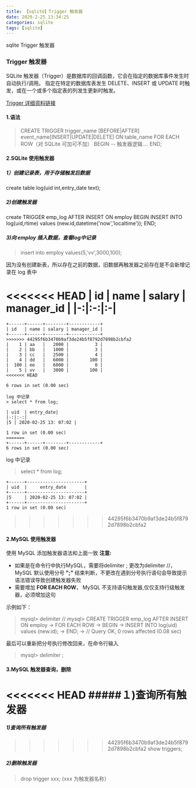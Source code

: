 ```yaml
---
title: 【sqlite】Trigger 触发器
date: 2020-2-25 13:34:25
categories: sqlite
tags: [sqlite]
---
```


sqlite Trigger 触发器

### Trigger 触发器

SQLite 触发器（Trigger）是数据库的回调函数，它会在指定的数据库事件发生时自动执行/调用。
指定在特定的数据库表发生 DELETE、INSERT 或 UPDATE 时触发，或在一个或多个指定表的列发生更新时触发。

[Trigger 详细资料链接](https://www.runoob.com/sqlite/sqlite-trigger.html)

#### 1.语法
> CREATE  TRIGGER trigger_name [BEFORE|AFTER] event_name[INSERT|UPDATE|DELETE] ON table_name
FOR EACH ROW（对 SQLite 可加可不加）
BEGIN
 -- 触发器逻辑....
END;

#### 2.SQLite 使用触发器
##### 1）创建记录表，用于存储触发后数据
create table log(uid int,entry_date text);

##### 2)创建触发器
create TRIGGER emp_log AFTER INSERT ON employ
BEGIN
INSERT INTO log(uid,rtime) values (new.id,datetime('now','localtime'));
END;

##### 3)向 employ 插入数据，查看log中记录
> insert into employ values(5,'vv',3000,100);

因为没有创建新表，所以存在之前的数据，旧数据再触发器之前存在是不会新增记录在 log 表中

<<<<<<< HEAD
| id   | name | salary | manager_id |
|-:|:-:|:-|
=======
```
+------+------+--------+------------+
| id   | name | salary | manager_id |
+------+------+--------+------------+
>>>>>>> 44295f6b3470b9af3de24b5f8792d7898b2cbfa2
|    1 | aa   |   2000 |          3 |
|    2 | bb   |   1000 |          3 |
|    3 | cc   |   2500 |          4 |
|    4 | dd   |   6000 |        100 |
|  100 | ee   |   6000 |          0 |
|    5 | vv   |   3000 |        100 |
<<<<<<< HEAD

6 rows in set (0.00 sec)

log 中记录
> select * from log;

| uid  | entry_date|
|-:|:-:|
|5 | 2020-02-25 13: 07:02 |

1 row in set (0.00 sec)
=======
+------+------+--------+------------+
6 rows in set (0.00 sec)
```

log 中记录
> select * from log;
```
+------+----------------------+
| uid  |     entry_date       |
+------+----------------------+
|5     | 2020-02-25 13: 07:02 |
+------+----------------------+
1 row in set (0.00 sec)
```
>>>>>>> 44295f6b3470b9af3de24b5f8792d7898b2cbfa2

#### 2.MySQL 使用触发器
使用 MySQL 添加触发器语法和上面一致
**注意:**
* 如果是在命令行中执行MySQL，需要将delimiter ; 更改为delimiter //，MySQL 默认使用分号 **";"** 结束判断，不更改在遇到分号执行语句会导致提示语法错误导致创建触发器失败
* 需要增加 **FOR EACH ROW**， MySQL 不支持语句触发器,仅仅支持行级触发器，必须增加这句

示例如下：
> mysql> delimiter //
mysql> CREATE TRIGGER emp_log AFTER INSERT ON employ
    -> FOR EACH ROW
    -> BEGIN
    -> INSERT INTO log(uid) values (new.id);
    -> END;
    -> //
Query OK, 0 rows affected (0.08 sec)

最后可以重新把分号执行修改回来，在命令行输入
> mysql> delimiter ;

#### 3.MySQL 触发器查询，删除
<<<<<<< HEAD
#####１)查询所有触发器
=======
##### 1)查询所有触发器
>>>>>>> 44295f6b3470b9af3de24b5f8792d7898b2cbfa2
> show triggers;

##### 2)删除触发器
> drop trigger xxx; (xxx 为触发器名称）